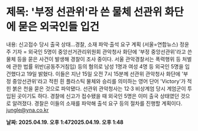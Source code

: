 # **제목: '부정 선관위'라 쓴 물체 선관위 화단에 묻은 외국인들 입건**

  내용: 신고접수 당시 출국 상태…경찰, 소재 파악·출석 요구 계획    (서울=연합뉴스) 정윤주 기자 = 외국인 5명이 중앙선거관리위원회 관악청사 화단에 '부정 중앙선관위'라고 쓴 물체 등을 묻은 사건이 발생해 경찰이 조사 중이다.    서울 관악경찰서는 폭력행위 등 처벌에 관한 법률 위반(공동주거침입) 등의 혐의로 남성 1명과 여성 4명 등 외국인 5명을 입건했다고 19일 밝혔다.    이들은 지난 15일 오전 7시 15분께 선관위 관악청사 화단에 '부정 중앙선관위'라고 적힌 흰 플라스틱 물체와 승리를 의미하는 영어 단어 'Victory'가 적힌 붉은 천을 묻은 것으로 파악됐다. 선관위 관악청사는 12·3 비상계엄 당시 계엄군이 투입된 곳이기도 하다.    경찰에 신고가 접수됐을 때 외국인 5명은 이미 출국 상태였던 것으로 알려졌다. 경찰은 이들의 소재를 파악해 출석 요구 등의 절차를 진행할 계획이다.    jungle@yna.co.kr

  **날짜: 2025.04.19. 오후 1:472025.04.19. 오후 1:48**